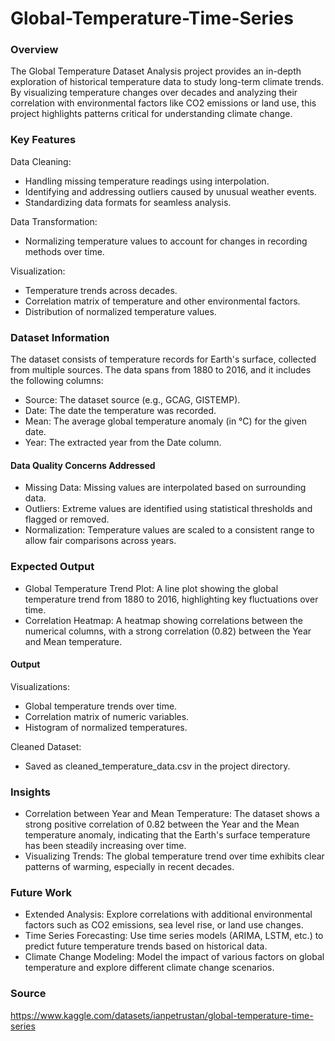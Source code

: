 # Global-Temperature-Time-Series

### Overview

The Global Temperature Dataset Analysis project provides an in-depth exploration of historical temperature data to study long-term climate trends. By visualizing temperature changes over decades and analyzing their correlation with environmental factors like CO2 emissions or land use, this project highlights patterns critical for understanding climate change.

### Key Features

Data Cleaning:
- Handling missing temperature readings using interpolation.
- Identifying and addressing outliers caused by unusual weather events.
- Standardizing data formats for seamless analysis.

Data Transformation:
- Normalizing temperature values to account for changes in recording methods over time.

Visualization:
- Temperature trends across decades.
- Correlation matrix of temperature and other environmental factors.
- Distribution of normalized temperature values.

### Dataset Information

The dataset consists of temperature records for Earth's surface, collected from multiple sources. The data spans from 1880 to 2016, and it includes the following columns:

- Source: The dataset source (e.g., GCAG, GISTEMP).
- Date: The date the temperature was recorded.
- Mean: The average global temperature anomaly (in °C) for the given date.
- Year: The extracted year from the Date column.

#### Data Quality Concerns Addressed
- Missing Data: Missing values are interpolated based on surrounding data.
- Outliers: Extreme values are identified using statistical thresholds and flagged or removed.
- Normalization: Temperature values are scaled to a consistent range to allow fair comparisons across years.

### Expected Output

- Global Temperature Trend Plot: A line plot showing the global temperature trend from 1880 to 2016, highlighting key fluctuations over time.
- Correlation Heatmap: A heatmap showing correlations between the numerical columns, with a strong correlation (0.82) between the Year and Mean temperature.

#### Output

Visualizations:
- Global temperature trends over time.
- Correlation matrix of numeric variables.
- Histogram of normalized temperatures.

Cleaned Dataset:
- Saved as cleaned_temperature_data.csv in the project directory.

### Insights

- Correlation between Year and Mean Temperature: The dataset shows a strong positive correlation of 0.82 between the Year and the Mean temperature anomaly, indicating that the Earth's surface temperature has been steadily increasing over time.
- Visualizing Trends: The global temperature trend over time exhibits clear patterns of warming, especially in recent decades.

### Future Work

- Extended Analysis: Explore correlations with additional environmental factors such as CO2 emissions, sea level rise, or land use changes.
- Time Series Forecasting: Use time series models (ARIMA, LSTM, etc.) to predict future temperature trends based on historical data.
- Climate Change Modeling: Model the impact of various factors on global temperature and explore different climate change scenarios.

### Source

https://www.kaggle.com/datasets/ianpetrustan/global-temperature-time-series
